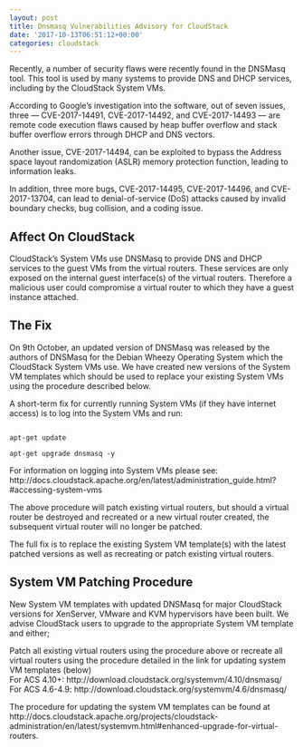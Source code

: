 ```yaml
---
layout: post
title: Dnsmasq Vulnerabilities Advisory for CloudStack
date: '2017-10-13T06:51:12+00:00'
categories: cloudstack
---
```

<p>Recently, a number of security flaws were recently found in the DNSMasq tool. This tool is used by many systems to provide DNS and DHCP services, including by the CloudStack System VMs.</p>

<p>According to Google’s investigation into the software, out of seven issues, three — CVE-2017-14491, CVE-2017-14492, and CVE-2017-14493 — are remote code execution flaws caused by heap buffer overflow and stack buffer overflow errors through DHCP and DNS vectors.</p>

<p>Another issue, CVE-2017-14494, can be exploited to bypass the Address space layout randomization (ASLR) memory protection function, leading to information leaks.</p>

<p>In addition, three more bugs, CVE-2017-14495, CVE-2017-14496, and CVE-2017-13704, can lead to denial-of-service (DoS) attacks caused by invalid boundary checks, bug collision, and a coding issue.</p>

<h2>Affect On CloudStack</h2>

<p>CloudStack’s System VMs use DNSMasq to provide DNS and DHCP services to the guest VMs from the virtual routers.  These services are only exposed on the internal guest interface(s) of the virtual routers. Therefore a malicious user could compromise a virtual router to which they have a guest instance attached.</p>

<h2>The Fix</h2>
<p>On 9th October, an updated version of DNSMasq was released by the authors of DNSMasq for the Debian Wheezy Operating System which the CloudStack System VMs use.  We have created new versions of the System VM templates which should be used to replace your existing System VMs using the procedure described below.</p>

<p>A short-term fix for currently running System VMs (if they have internet access) is to log into the System VMs and run:</p>
<code>
apt-get update <br>
apt-get upgrade dnsmasq -y
</code>

<p>For information on logging into System VMs please see: http://docs.cloudstack.apache.org/en/latest/administration_guide.html?#accessing-system-vms</p>

<p>The above procedure will patch existing virtual routers, but should a virtual router be destroyed and recreated or a new virtual router created, the subsequent virtual router will no longer be patched.</p>

<p>The full fix is to replace the existing System VM template(s) with the latest patched versions as well as recreating or patch existing virtual routers.</p>

<h2>System VM Patching Procedure</h2>

<p>New System VM templates with updated DNSMasq for major CloudStack versions for XenServer, VMware and KVM hypervisors have been built. We advise CloudStack users to upgrade to the appropriate System VM template and either;</p>

<p>Patch all existing virtual routers using the procedure above or recreate all virtual routers using the procedure detailed in the link for updating system VM templates (below)<br>
For ACS 4.10+: http://download.cloudstack.org/systemvm/4.10/dnsmasq/<br>
For ACS 4.6-4.9: http://download.cloudstack.org/systemvm/4.6/dnsmasq/
</p>

<p>The procedure for updating the system VM templates can be found at http://docs.cloudstack.apache.org/projects/cloudstack-administration/en/latest/systemvm.html#enhanced-upgrade-for-virtual-routers.</p>
